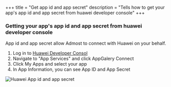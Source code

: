 +++
title = "Get app id and app secret"
description = "Tells how to get your app's app id and app secret from huawei developer console"
+++

### Getting your app's app id and app secret from huawei developer console

App id and app secret allow Admost to connect with Huawei on your behalf.

1. Log in to [Huawei Developer Consol](https://developer.huawei.com/consumer/en/console)
2. Navigate to "App Services" and click AppGalery Connect
3. Click My Apps and select your app
4. In App Information, you can see App ID and App Secret

![Huawei App id and app secret](/amrapi/images/huawei_appID_appSecret.png?classes=shadow)
